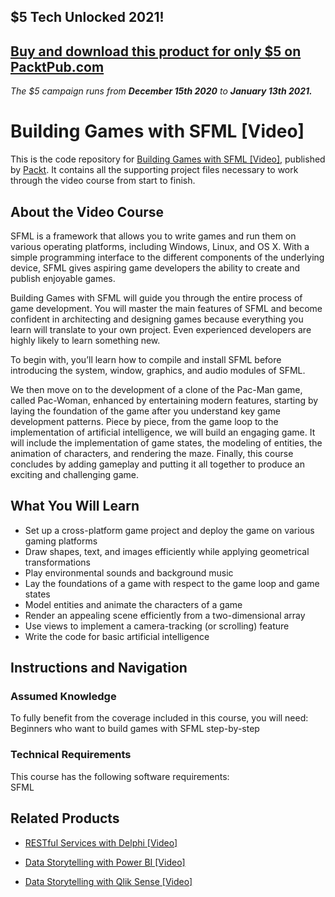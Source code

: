 ## $5 Tech Unlocked 2021!
[Buy and download this product for only $5 on PacktPub.com](https://www.packtpub.com/)
-----
*The $5 campaign         runs from __December 15th 2020__ to __January 13th 2021.__*

# Building Games with SFML [Video]
This is the code repository for [Building Games with SFML [Video]](https://www.packtpub.com/game-development/building-games-sfml-video?utm_source=github&utm_medium=repository&utm_campaign=9781783286676), published by [Packt](https://www.packtpub.com/?utm_source=github). It contains all the supporting project files necessary to work through the video course from start to finish.
## About the Video Course
SFML is a framework that allows you to write games and run them on various operating platforms, including Windows, Linux, and OS X. With a simple programming interface to the different components of the underlying device, SFML gives aspiring game developers the ability to create and publish enjoyable games.

Building Games with SFML will guide you through the entire process of game development. You will master the main features of SFML and become confident in architecting and designing games because everything you learn will translate to your own project. Even experienced developers are highly likely to learn something new.

To begin with, you’ll learn how to compile and install SFML before introducing the system, window, graphics, and audio modules of SFML.

We then move on to the development of a clone of the Pac-Man game, called Pac-Woman, enhanced by entertaining modern features, starting by laying the foundation of the game after you understand key game development patterns. Piece by piece, from the game loop to the implementation of artificial intelligence, we will build an engaging game. It will include the implementation of game states, the modeling of entities, the animation of characters, and rendering the maze. Finally, this course concludes by adding gameplay and putting it all together to produce an exciting and challenging game.

<H2>What You Will Learn</H2>
<DIV class=book-info-will-learn-text>
<UL>
<LI>Set up a cross-platform game project and deploy the game on various gaming platforms 
<LI>Draw shapes, text, and images efficiently while applying geometrical transformations 
<LI>Play environmental sounds and background music 
<LI>Lay the foundations of a game with respect to the game loop and game states 
<LI>Model entities and animate the characters of a game 
<LI>Render an appealing scene efficiently from a two-dimensional array 
<LI>Use views to implement a camera-tracking (or scrolling) feature 
<LI>Write the code for basic artificial intelligence </LI></UL></DIV>

## Instructions and Navigation
### Assumed Knowledge
To fully benefit from the coverage included in this course, you will need:<br/>
Beginners who want to build games with SFML step-by-step 
### Technical Requirements
This course has the following software requirements:<br/>
SFML 

## Related Products
* [RESTful Services with Delphi [Video]](https://www.packtpub.com/application-development/restful-services-delphi-video?utm_source=github&utm_medium=repository&utm_campaign=9781789951882)

* [Data Storytelling with Power BI [Video]](https://www.packtpub.com/big-data-and-business-intelligence/data-storytelling-power-bi-video?utm_source=github&utm_medium=repository&utm_campaign=9781789959475)

* [Data Storytelling with Qlik Sense [Video]](https://www.packtpub.com/big-data-and-business-intelligence/data-storytelling-qlik-sense-video?utm_source=github&utm_medium=repository&utm_campaign=9781789959123)

